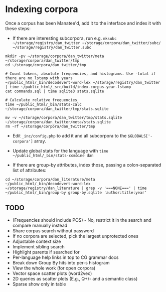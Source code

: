 # Indexing corpora

Once a corpus has been Manatee'd, add it to the interface and index it with these steps:

* If there are interesting subcorpora, run e.g. `mksubc ~/storage/registry/dan_twitter ~/storage/corpora/dan_twitter/subc/ ~/storage/registry/dan_twitter.subc`
```
mkdir -pv ~/storage/corpora/dan_twitter/meta  ~/storage/corpora/dan_twitter/tmp
cd ~/storage/corpora/dan_twitter/tmp

# Count tokens, absolute frequencies, and histograms. Use -total if there are no lstamp with years
~/public_html/_bin/decodevert-word-lex ~/storage/registry/dan_twitter | time ~/public_html/_src/build/index-corpus-year-lstamp
cat commands.sql | time sqlite3 stats.sqlite

# Calculate relative frequencies
time ~/public_html/_bin/stats-calc ~/storage/corpora/dan_twitter/tmp/stats.sqlite

mv -v ~/storage/corpora/dan_twitter/tmp/stats.sqlite ~/storage/corpora/dan_twitter/meta/stats.sqlite
rm -rf ~/storage/corpora/dan_twitter/tmp
```
* Edit `_inc/config.php` to add it and all subcorpora to the `$GLOBALS['-corpora']` array.
* Update global stats for the language with `time ~/public_html/_bin/stats-combine dan`

* If there are group-by attributes, index those, passing a colon-separated list of attributes:
```
cd ~/storage/corpora/dan_literature/meta
~/public_html/_bin/decodevert-word-lex ~/storage/registry/dan_literature | grep -v '===NONE===' | time ~/public_html/_bin/group-by group-by.sqlite 'author:title:year'
```

## TODO
* (Frequencies should include POS) - No, restrict it in the search and compare manually instead
* Share corpus search without password
* If no corpora are selected, pick the largest unprotected ones
* Adjustable context size
* Implement sibling search
* Highlight parents if searched for
* Per-language help links in top to CG grammar docs
* Break down Group By hits into per-s histogram
* View the whole work (for open corpora)
* Vector space scatter plots (word2vec)
* 2D queries as scatter plots (E.g., Q+/- and a semantic class)
* Sparse show only in table
